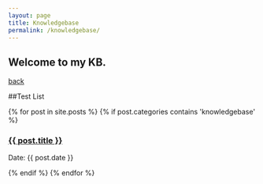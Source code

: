 ```yaml
---
layout: page
title: Knowledgebase
permalink: /knowledgebase/
---
```


## Welcome to my KB.

[back](./)

##Test List

<div>
{% for post in site.posts %}
  {% if post.categories contains 'knowledgebase' %}
    <div class="post">
        <h3 class="title"><a href="{{ post.url }}">{{ post.title }}</a></h3>
        <p class="meta">Date: {{ post.date }}</p>
    </div>
  {% endif %}
{% endfor %}
</div>
